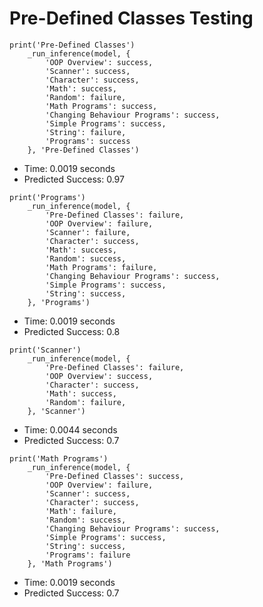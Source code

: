 # Pre-Defined Classes Testing

```
print('Pre-Defined Classes')
    _run_inference(model, {
        'OOP Overview': success,
        'Scanner': success,
        'Character': success,
        'Math': success,
        'Random': failure,
        'Math Programs': success,
        'Changing Behaviour Programs': success,
        'Simple Programs': success,
        'String': failure,
        'Programs': success
    }, 'Pre-Defined Classes')
```

- Time: 0.0019 seconds
- Predicted Success: 0.97

```
print('Programs')
    _run_inference(model, {
        'Pre-Defined Classes': failure,
        'OOP Overview': failure,
        'Scanner': failure,
        'Character': success,
        'Math': success,
        'Random': success,
        'Math Programs': failure,
        'Changing Behaviour Programs': success,
        'Simple Programs': success,
        'String': success,
    }, 'Programs')
```

- Time: 0.0019 seconds
- Predicted Success: 0.8

```
print('Scanner')
    _run_inference(model, {
        'Pre-Defined Classes': failure,
        'OOP Overview': success,
        'Character': success,
        'Math': success,
        'Random': failure,
    }, 'Scanner')
```

- Time: 0.0044 seconds
- Predicted Success: 0.7

```
print('Math Programs')
    _run_inference(model, {
        'Pre-Defined Classes': success,
        'OOP Overview': failure,
        'Scanner': success,
        'Character': success,
        'Math': failure,
        'Random': success,
        'Changing Behaviour Programs': success,
        'Simple Programs': success,
        'String': success,
        'Programs': failure
    }, 'Math Programs')
```

- Time: 0.0019 seconds
- Predicted Success: 0.7